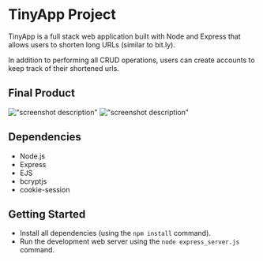 # TinyApp Project

TinyApp is a full stack web application built with Node and Express that allows users to shorten long URLs (similar to bit.ly).

In addition to performing all CRUD operations, users can create accounts to keep track of their shortened urls.


## Final Product

!["screenshot description"](#)
!["screenshot description"](#)

## Dependencies

- Node.js
- Express
- EJS
- bcryptjs
- cookie-session

## Getting Started

- Install all dependencies (using the `npm install` command).
- Run the development web server using the `node express_server.js` command.